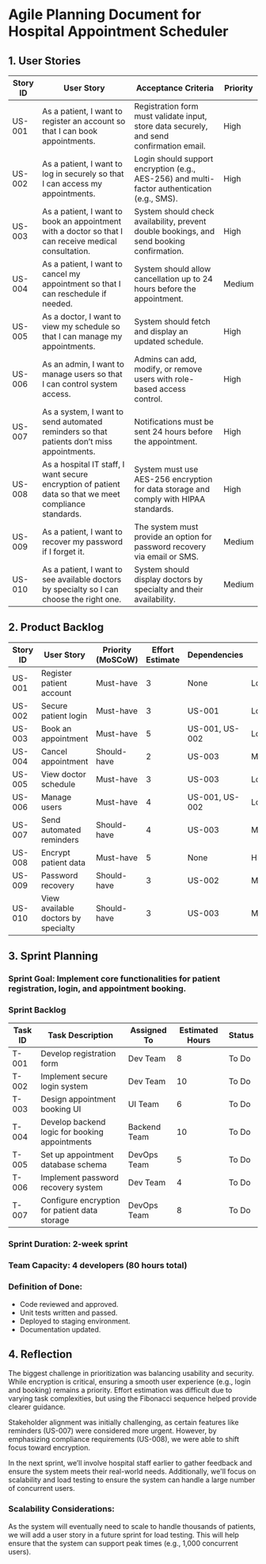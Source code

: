 
# Agile Planning Document for Hospital Appointment Scheduler

## 1. User Stories

| Story ID | User Story                                                                 | Acceptance Criteria                                                                 | Priority |
|----------|----------------------------------------------------------------------------|-------------------------------------------------------------------------------------|----------|
| US-001   | As a patient, I want to register an account so that I can book appointments. | Registration form must validate input, store data securely, and send confirmation email. | High     |
| US-002   | As a patient, I want to log in securely so that I can access my appointments. | Login should support encryption (e.g., AES-256) and multi-factor authentication (e.g., SMS). | High     |
| US-003   | As a patient, I want to book an appointment with a doctor so that I can receive medical consultation. | System should check availability, prevent double bookings, and send booking confirmation. | High     |
| US-004   | As a patient, I want to cancel my appointment so that I can reschedule if needed. | System should allow cancellation up to 24 hours before the appointment. | Medium   |
| US-005   | As a doctor, I want to view my schedule so that I can manage my appointments. | System should fetch and display an updated schedule.                              | High     |
| US-006   | As an admin, I want to manage users so that I can control system access. | Admins can add, modify, or remove users with role-based access control.            | High     |
| US-007   | As a system, I want to send automated reminders so that patients don’t miss appointments. | Notifications must be sent 24 hours before the appointment.                         | High     |
| US-008   | As a hospital IT staff, I want secure encryption of patient data so that we meet compliance standards. | System must use AES-256 encryption for data storage and comply with HIPAA standards. | High     |
| US-009   | As a patient, I want to recover my password if I forget it.                 | The system must provide an option for password recovery via email or SMS.          | Medium   |
| US-010   | As a patient, I want to see available doctors by specialty so I can choose the right one. | System should display doctors by specialty and their availability.                | Medium   |

## 2. Product Backlog

| Story ID | User Story                                      | Priority (MoSCoW) | Effort Estimate | Dependencies                | Risk         |
|----------|-------------------------------------------------|-------------------|-----------------|-----------------------------|--------------|
| US-001   | Register patient account                        | Must-have         | 3               | None                        | Low          |
| US-002   | Secure patient login                            | Must-have         | 3               | US-001                      | Low          |
| US-003   | Book an appointment                             | Must-have         | 5               | US-001, US-002               | Low          |
| US-004   | Cancel appointment                              | Should-have       | 2               | US-003                      | Medium       |
| US-005   | View doctor schedule                            | Must-have         | 3               | US-003                      | Low          |
| US-006   | Manage users                                    | Must-have         | 4               | US-001, US-002               | Low          |
| US-007   | Send automated reminders                        | Should-have       | 4               | US-003                       | Medium       |
| US-008   | Encrypt patient data                            | Must-have         | 5               | None                        | High         |
| US-009   | Password recovery                               | Should-have       | 3               | US-002                      | Medium       |
| US-010   | View available doctors by specialty             | Should-have       | 3               | US-003                      | Medium       |

## 3. Sprint Planning

### Sprint Goal: Implement core functionalities for patient registration, login, and appointment booking.

### Sprint Backlog

| Task ID | Task Description                                  | Assigned To   | Estimated Hours | Status   |
|---------|---------------------------------------------------|---------------|-----------------|----------|
| T-001   | Develop registration form                         | Dev Team      | 8               | To Do    |
| T-002   | Implement secure login system                      | Dev Team      | 10              | To Do    |
| T-003   | Design appointment booking UI                     | UI Team       | 6               | To Do    |
| T-004   | Develop backend logic for booking appointments    | Backend Team  | 10              | To Do    |
| T-005   | Set up appointment database schema                | DevOps Team   | 5               | To Do    |
| T-006   | Implement password recovery system                | Dev Team      | 4               | To Do    |
| T-007   | Configure encryption for patient data storage     | DevOps Team   | 8               | To Do    |

### Sprint Duration: 2-week sprint

### Team Capacity: 4 developers (80 hours total)

### Definition of Done:
- Code reviewed and approved.
- Unit tests written and passed.
- Deployed to staging environment.
- Documentation updated.

## 4. Reflection

The biggest challenge in prioritization was balancing usability and security. While encryption is critical, ensuring a smooth user experience (e.g., login and booking) remains a priority. Effort estimation was difficult due to varying task complexities, but using the Fibonacci sequence helped provide clearer guidance.

Stakeholder alignment was initially challenging, as certain features like reminders (US-007) were considered more urgent. However, by emphasizing compliance requirements (US-008), we were able to shift focus toward encryption.

In the next sprint, we’ll involve hospital staff earlier to gather feedback and ensure the system meets their real-world needs. Additionally, we'll focus on scalability and load testing to ensure the system can handle a large number of concurrent users.

### Scalability Considerations:
As the system will eventually need to scale to handle thousands of patients, we will add a user story in a future sprint for load testing. This will help ensure that the system can support peak times (e.g., 1,000 concurrent users).


